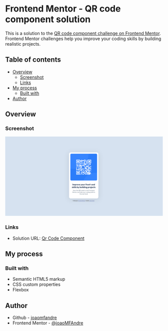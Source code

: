 # Frontend Mentor - QR code component solution

This is a solution to the [QR code component challenge on Frontend Mentor](https://www.frontendmentor.io/challenges/qr-code-component-iux_sIO_H). Frontend Mentor challenges help you improve your coding skills by building realistic projects. 

## Table of contents

- [Overview](#overview)
  - [Screenshot](#screenshot)
  - [Links](#links)
- [My process](#my-process)
  - [Built with](#built-with)
- [Author](#author)

## Overview

### Screenshot

![](./screenshot.png)

### Links

- Solution URL: [Qr Code Component](https://joaomfandre.github.io/frontendmentor/qr-code-component/)

## My process

### Built with

- Semantic HTML5 markup
- CSS custom properties
- Flexbox

## Author

- Github - [joaomfandre](https://github.com/joaomfandre)
- Frontend Mentor - [@joaoMFAndre](https://www.frontendmentor.io/profile/JoaoMFAndre)
